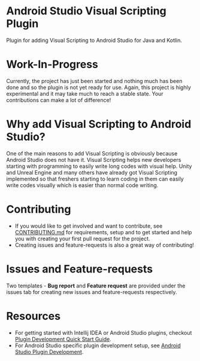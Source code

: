 #  Android Studio Visual Scripting Plugin
Plugin for adding Visual Scripting to Android Studio for Java and Kotlin.

# Work-In-Progress
Currently, the project has just been started and nothing much has been done and so the plugin is not yet ready for use. Again, this project is highly experimental and it may take much to reach a stable state. Your contributions can make a lot of difference!

# Why add Visual Scripting to Android Studio?
One of the main reasons to add Visual Scripting is obviously because Android Studio does not have it. Visual Scripting helps new developers starting with programming to easily write long codes with visual help. Unity and Unreal Engine and many others have already got Visual Scripting implemented so that freshers starting to learn coding in them can easily write codes visually which is easier than normal code writing.

# Contributing
- If you would like to get involved and want to contribute, see [CONTRIBUTING.md](CONTRIBUTING.md) for requirements, setup and to get started and help you with creating your first pull request for the project.
- Creating issues and feature-requests is also a great way of contributing!

# Issues and Feature-requests
Two templates - **Bug report** and **Feature request** are provided under the issues tab for creating new issues and feature-requests respectively.

# Resources
- For getting started with Intellij IDEA or Android Studio plugins, checkout [Plugin Development Quick Start Guide](https://plugins.jetbrains.com/docs/intellij/basics.html).
- For Android Studio specific plugin development setup, see [Android Studio Plugin Development](https://plugins.jetbrains.com/docs/intellij/android-studio.html).
